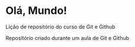 # Olá, Mundo!
 Lição de repositório do curso de Git e Github

 Repositório criado durante um aula de Git e Github
